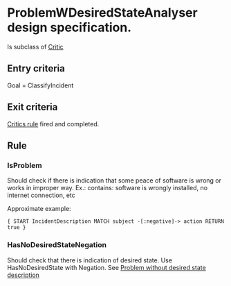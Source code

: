 # ProblemWDesiredStateAnalyser design specification.

Is subclass of [Critic](critics.md)

## Entry criteria

Goal = ClassifyIncident

## Exit criteria

[Critics rule](critics.md#rule) fired and completed.

## Rule

### IsProblem
Should check if there is indication that some peace of software is wrong or works in improper way.
Ex.: contains: software is wrongly installed, no internet connection, etc

Approximate example:

`
{
 START IncidentDescription
 MATCH subject -[:negative]-> action
 RETURN true
}
`

### HasNoDesiredStateNegation
Should check that there is indication of desired state. Use HasNoDesiredState with Negation. See [Problem without desired state description](problem-WO-desired-state-analyser.md)